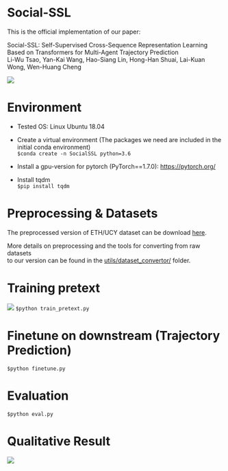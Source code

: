 # Social-SSL
This is the official implementation of our paper:

Social-SSL: Self-Supervised Cross-Sequence Representation Learning Based on Transformers for Multi-Agent Trajectory Prediction\
Li-Wu Tsao, Yan-Kai Wang, Hao-Siang Lin, Hong-Han Shuai, Lai-Kuan Wong, Wen-Huang Cheng

![](images/Social-SSL.png)

# Environment
- Tested OS: Linux Ubuntu 18.04

- Create a virtual environment (The packages we need are included in the initial conda environment)\
`$conda create -n SocialSSL python=3.6`

- Install a gpu-version for pytorch (PyTorch==1.7.0): https://pytorch.org/

- Install tqdm\
`$pip install tqdm`

# Preprocessing & Datasets
The preprocessed version of ETH/UCY dataset can be download [here](https://drive.google.com/drive/folders/1lz34zED9gC2-m17FmajLotJjtw0EKkB9?usp=sharing).

More details on preprocessing and the tools for converting from raw datasets <br> to our version can be found in the [utils/dataset_convertor/](utils/dataset_convertor) folder.

# Training pretext
![](images/Pretext.png)
`$python train_pretext.py`

# Finetune on downstream (Trajectory Prediction)
`$python finetune.py`

# Evaluation
`$python eval.py`

# Qualitative Result
![](images/Qualitative.png)
